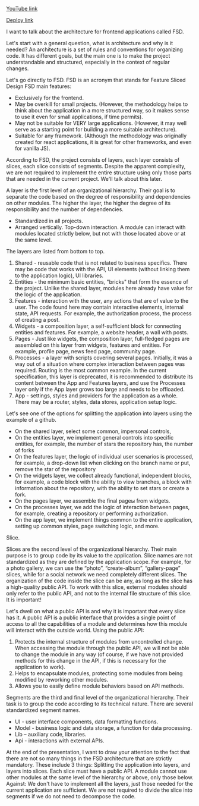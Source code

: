 [YouTube link](https://www.youtube.com/watch?v=ZfHOzR_qCg0)

[Deploy link](https://rolling-scopes-school.github.io/color-zebra-JSFE2023Q1/presentation/)

I want to talk about the architecture for frontend applications called FSD.

Let's start with a general question, what is architecture and why is it needed?
An architecture is a set of rules and conventions for organizing code. It has different goals, but the main one is to make the project understandable and structured, especially in the context of regular changes.

Let's go directly to FSD. FSD is an acronym that stands for Feature Sliced Design
FSD main features:
- Exclusively for the frontend.
- May be overkill for small projects. (However, the methodology helps to think about the application in a 
more structured way, so it makes sense to use it even for small applications, if time permits).
- May not be suitable for VERY large applications. (However, it may well serve as a starting point for 
building a more suitable architecture).
- Suitable for any framework. (Although the methodology was originally created for react applications, it 
is great for other frameworks, and even for vanilla JS).

According to FSD, the project consists of layers, each layer consists of slices, each slice consists of 
segments. Despite the apparent complexity, we are not required to implement the entire structure 
using only those parts that are needed in the current project. We'll talk about this later.

A layer is the first level of an organizational hierarchy. Their goal is to separate the code based on the 
degree of responsibility and dependencies on other modules. The higher the layer, the higher the 
degree of its responsibility and the number of dependencies.

- Standardized in all projects.
- Arranged vertically. Top-down interaction. A module can interact with modules located strictly below, but not with those located above or at the same level.

The layers are listed from bottom to top.


1. Shared - reusable code that is not related to business specifics. There may be code that works with 
the API, UI elements (without linking them to the application logic), UI libraries.
2. Entities - the minimum basic entities, "bricks" that form the essence of the project. Unlike the shared 
layer, modules here already have value for the logic of the application.
3. Features - interaction with the user, any actions that are of value to the user. The code found here 
may contain interactive elements, internal state, API requests. For example, the authorization process, 
the process of creating a post.
4. Widgets - a composition layer, a self-sufficient block for connecting entities and features. For 
example, a website header, a wall with posts.
5. Pages - Just like widgets, the composition layer, full-fledged pages are assembled on this layer from 
widgets, features and entities. For example, profile page, news feed page, community page.
6. Processes - a layer with scripts covering several pages. Initially, it was a way out of a situation where 
complex interaction between pages was required. Routing is the most common example. In the current 
specification, this layer is deprecated, it is recommended to distribute its content between the App and 
Features layers, and use the Processes layer only if the App layer grows too large and needs to be 
offloaded.
7. App - settings, styles and providers for the application as a whole. There may be a router, styles, data 
stores, application setup logic.

Let's see one of the options for splitting the application into layers using the example of a github.

 - On the shared layer, select some common, impersonal controls, 
 - On the entities layer, we implement general controls into specific entities, for example, the number of stars the repository has, the number of forks 
 - On the features layer, the logic of individual user scenarios is processed, for example, a drop-down list when clicking on the branch name or put, remove the star of the repository 
 - On the widgets layer, we collect already functional, independent blocks, for example, a code block with the ability to view branches, a block with information about the repository, with the ability to set stars or create a fork. 
 - On the pages layer, we assemble the final pageы from widgets. 
 - On the processes layer, we add the logic of interaction between pages, for example, creating a repository or performing authorization. 
 - On the app layer, we implement things common to the entire application, setting up common styles, page switching logic, and more.

Slice.

Slices are the second level of the organizational hierarchy. Their main purpose is to group code by its 
value to the application. Slice names are not standardized as they are defined by the application scope. 
For example, for a photo gallery, we can use the “photo”, “create-album”, “gallery-page” slices, while 
for a social network we need completely different slices.
The organization of the code inside the slice can be any, as long as the slice has a high-quality public API. 
To work with this slice, external modules should only refer to the public API, and not to the internal file 
structure of this slice. It is important!

Let's dwell on what a public API is and why it is important that every slice has it.
A public API is a public interface that provides a single point of access to all the capabilities of a module 
and determines how this module will interact with the outside world.
Using the public API:
1) Protects the internal structure of modules from uncontrolled change. When accessing the module 
through the public API, we will not be able to change the module in any way (of course, if we have not 
provided methods for this change in the API, if this is necessary for the application to work).
2) Helps to encapsulate modules, protecting some modules from being modified by reworking other 
modules.
3) Allows you to easily define module behaviors based on API methods.

Segments are the third and final level of the organizational hierarchy. Their task is to group the code 
according to its technical nature. There are several standardized segment names.
- UI - user interface components, data formatting functions.
- Model - business logic and data storage, a function for data processing.
- Lib – auxiliary code, libraries.
- Api - interactions with external APIs.

At the end of the presentation, I want to draw your attention to the fact that there are not so many 
things in the FSD architecture that are strictly mandatory. These include 3 things:
Splitting the application into layers, and layers into slices.
Each slice must have a public API.
A module cannot use other modules at the same level of the hierarchy or above, only those below.
Against:
We don't have to implement all the layers, just those needed for the current application are sufficient.
We are not required to divide the slice into segments if we do not need to decompose the code.